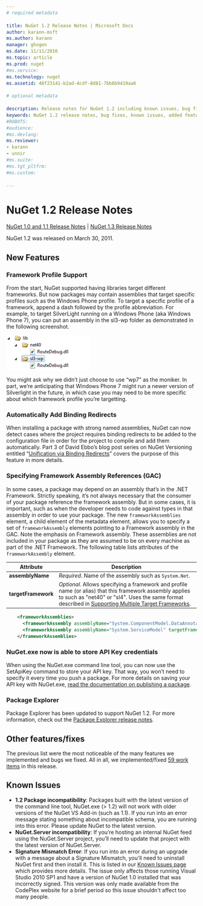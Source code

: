 ```yaml
---
# required metadata

title: NuGet 1.2 Release Notes | Microsoft Docs
author: karann-msft
ms.author: karann
manager: ghogen
ms.date: 11/11/2016
ms.topic: article
ms.prod: nuget
#ms.service:
ms.technology: nuget
ms.assetid: 48f23141-b2ad-4cdf-8d81-7bb6b9419aa6

# optional metadata

description: Release notes for NuGet 1.2 including known issues, bug fixes, added features, and DCRs.
keywords: NuGet 1.2 release notes, bug fixes, known issues, added features, DCRs
#ROBOTS:
#audience:
#ms.devlang:
ms.reviewer:
- karann
- unnir
#ms.suite:
#ms.tgt_pltfrm:
#ms.custom:

---
```



# NuGet 1.2 Release Notes

[NuGet 1.0 and 1.1 Release Notes](../release-notes/nuget-1.1.md) | [NuGet 1.3 Release Notes](../release-notes/nuget-1.3.md)

NuGet 1.2 was released on March 30, 2011.

## New Features

### Framework Profile Support

From the start, NuGet supported having libraries target different frameworks. But now packages may contain assemblies
that target specific profiles such as the Windows Phone profile. To target a specific profile of a framework, append
a dash followed by the profile abbreviation. For example, to target SilverLight running on a Windows Phone (aka Windows
Phone 7), you can put an assembly in the sl3-wp folder as demonstrated in the following screenshot.

![Framework Profile Folder Layout](./media/framework-profile-support.png)

You might ask why we didn’t just choose to use “wp7” as the moniker. In part, we’re anticipating that Windows Phone 7
might run a newer version of Silverlight in the future, in which case you may need to be more specific about which
framework profile you’re targetting.

### Automatically Add Binding Redirects

When installing a package with strong named assemblies, NuGet can now detect cases where the project requires binding
redirects to be added to the configuration file in order for the project to compile and add them automatically. Part
3 of David Ebbo’s blog post series on NuGet Versioning entitled “[Unification via Binding Redirects](http://blog.davidebbo.com/2011/01/nuget-versioning-part-3-unification-via.html)”
covers the purpose of this feature in more details.

<a name="framework-assembly-refs"></a>

### Specifying Framework Assembly References (GAC)

In some cases, a package may depend on an assembly that’s in the .NET Framework. Strictly speaking, it’s not always
necessary that the consumer of your package reference the framework assembly. But in some cases, it is important,
such as when the developer needs to code against types in that assembly in order to use your package. The new
`frameworkAssemblies` element, a child element of the metadata element, allows you to specify a set of
`frameworkAssembly` elements pointing to a Framework assembly in the GAC. Note the emphasis on Framework assembly.
These assemblies are not included in your package as they are assumed to be on every machine  as part of the .NET
Framework. The following table lists attributes of the `frameworkAssembly` element.


|Attribute |Description|
|----------------|-----------|
|**assemblyName**|*Required*. Name of the assembly such as `System.Net`.|
|**targetFramework**|*Optional*. Allows specifying a framework and profile name (or alias) that this framework assembly applies to such as "net40" or "sl4". Uses the same format described in [Supporting Multiple Target Frameworks](../create-packages/supporting-multiple-target-frameworks.md).|

```xml
    <frameworkAssemblies>
      <frameworkAssembly assemblyName="System.ComponentModel.DataAnnotations" targetFramework="net40" />
      <frameworkAssembly assemblyName="System.ServiceModel" targetFramework="net40" />
    </frameworkAssemblies>
```

### NuGet.exe now is able to store API Key credentials

When using the NuGet.exe command line tool, you can now use the SetApiKey command to store your API key. That way,
you won’t need to specify it every time you push a package. For more details on saving your API key with NuGet.exe,
[read the documentation on publishing a package](../create-packages/publish-a-package.md).

### Package Explorer
Package Explorer has been updated to support NuGet 1.2. For more information, check out the
[Package Explorer release notes](http://nuget.codeplex.com/wikipage?title=New%20features%20in%20NuGet%20Package%20Explorer%201.0).

## Other features/fixes

The previous list were the most noticeable of the many features we implemented and bugs we fixed. All in all, we
implemented/fixed [59 work items](http://nuget.codeplex.com/workitem/list/advanced?keyword=&status=All&type=All&priority=All&release=NuGet%201.2&assignedTo=All&component=All&sortField=Votes&sortDirection=Descending&page=0)
in this release.

## Known Issues

* **1.2 Package incompatibility**: Packages built with the latest version of the command line tool, NuGet.exe (> 1.2)
will not work with older versions of the NuGet VS Add-in (such as 1.1). If you run into an error message stating
something about incompatible schema, you are running into this error. Please update NuGet to the latest version.
* **NuGet.Server incompatibility**: If you’re hosting an internal NuGet feed using the NuGet.Server project, you’ll
need to update that project with the latest version of NuGet.Server.
* **Signature Mismatch Error**: If you run into an error during an upgrade with a message about a Signature Mismatch,
you'll need to uninstall NuGet first and then install it. This is listed in our [Known Issues page](../release-notes/Known-Issues.md)
which provides more details. The issue only affects those running Visual Studio 2010 SP1 and have a version of NuGet
1.0 installed that was incorrectly signed. This version was only made available from the CodePlex website for a brief
period so this issue shouldn't affect too many people.